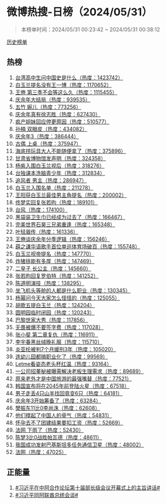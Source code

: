 <h1>
微博热搜-日榜（2024/05/31）
</h1>
<blockquote>
<p>
本榜单时间：2024/05/31 00:23:42 ~ 2024/05/31 00:38:12
</p>
</blockquote>
<p>
<a href="https://github.com/daifee/weibo-hot-search/tree/main/archives/daily">历史榜单</a>
</p>
<h2>
热榜
</h2>
<ol>

<li>
<a href="https://s.weibo.com/weibo?q=%23%E5%8F%B0%E6%B9%BE%E9%AB%98%E4%B8%AD%E7%94%9F%E9%97%AE%E4%B8%AD%E5%9B%BD%E5%8F%B2%E6%98%AF%E4%BB%80%E4%B9%88%23" target="weibo">
台湾高中生问中国史是什么（热度：1423742）
</a>
</li>

<li>
<a href="https://s.weibo.com/weibo?q=%23%E7%99%BD%E7%8E%89%E5%85%B0%E6%8F%90%E5%90%8D%E6%B2%A1%E6%9C%89%E7%8E%8B%E4%B8%80%E5%8D%9A%23" target="weibo">
白玉兰提名没有王一博（热度：1170652）
</a>
</li>

<li>
<a href="https://s.weibo.com/weibo?q=%23%E7%8E%8B%E5%80%A6%20%E7%AC%AC%E4%B8%89%E5%AD%A3%E4%B8%8D%E4%BC%9A%E7%AD%89%E8%BF%99%E4%B9%88%E4%B9%85%23" target="weibo">
王倦 第三季不会等这么久（热度：1115455）
</a>
</li>

<li>
<a href="https://s.weibo.com/weibo?q=%23%E5%BA%86%E4%BD%99%E5%B9%B4%E5%A4%A7%E7%BB%93%E5%B1%80%23" target="weibo">
庆余年大结局（热度：939535）
</a>
</li>

<li>
<a href="https://s.weibo.com/weibo?q=%23%E4%BA%94%E7%AB%B9%20%E5%A9%89%E5%84%BF%23" target="weibo">
五竹 婉儿（热度：773256）
</a>
</li>

<li>
<a href="https://s.weibo.com/weibo?q=%23%E5%BA%86%E4%BD%99%E5%B9%B4%E7%9C%9F%E6%9C%89%E5%BE%90%E5%BF%97%E8%83%9C%23" target="weibo">
庆余年真有徐志胜（热度：627430）
</a>
</li>

<li>
<a href="https://s.weibo.com/weibo?q=%23%E7%96%AF%E4%BA%A7%E5%A7%90%E5%A6%B9%E5%9B%9E%E5%BA%94%E5%81%9C%E6%9B%B4%E5%8E%9F%E5%9B%A0%23" target="weibo">
疯产姐妹回应停更原因（热度：510577）
</a>
</li>

<li>
<a href="https://s.weibo.com/weibo?q=%23%E5%AD%99%E6%A5%A0%20%E5%8F%8C%E7%9C%BC%E7%9A%AE%23" target="weibo">
孙楠 双眼皮（热度：434082）
</a>
</li>

<li>
<a href="https://s.weibo.com/weibo?q=%23%E5%BA%86%E4%BD%99%E5%B9%B43%23" target="weibo">
庆余年3（热度：386444）
</a>
</li>

<li>
<a href="https://s.weibo.com/weibo?q=%23%E5%8F%A4%E5%81%B6%20%E4%B8%8A%E6%A1%8C%23" target="weibo">
古偶 上桌（热度：375947）
</a>
</li>

<li>
<a href="https://s.weibo.com/weibo?q=%23%E6%B5%B7%E5%BA%95%E6%8D%9E%E7%8E%A9%E5%85%B7%E5%A4%A7%E4%BA%BA%E4%B8%8D%E8%83%BD%E9%9A%8F%E4%BE%BF%E6%8B%BF%E4%BA%86%23" target="weibo">
海底捞玩具大人不能随便拿了（热度：375896）
</a>
</li>

<li>
<a href="https://s.weibo.com/weibo?q=%23%E7%94%98%E8%82%83%E7%9C%81%E5%8D%9A%E7%89%A9%E9%A6%86%E5%8F%91%E5%A3%B0%E6%98%8E%23" target="weibo">
甘肃省博物馆发声明（热度：324358）
</a>
</li>

<li>
<a href="https://s.weibo.com/weibo?q=%23%E6%9D%A8%E7%B4%AB%E5%85%A5%E5%9B%B4%E7%99%BD%E7%8E%89%E5%85%B0%E8%A7%86%E5%90%8E%23" target="weibo">
杨紫入围白玉兰视后（热度：318276）
</a>
</li>

<li>
<a href="https://s.weibo.com/weibo?q=%23%E5%8F%B0%E7%8B%AC%E8%AF%BE%E6%9C%AC%E6%B4%97%E8%84%91%E9%9D%92%E5%B0%91%E5%B9%B4%23" target="weibo">
台独课本洗脑青少年（热度：312834）
</a>
</li>

<li>
<a href="https://s.weibo.com/weibo?q=%23%E8%BF%BD%E9%A3%8E%E8%80%85%20%E7%94%B7%E4%B8%BB%23" target="weibo">
追风者 男主（热度：286947）
</a>
</li>

<li>
<a href="https://s.weibo.com/weibo?q=%23%E7%99%BD%E7%8E%89%E5%85%B0%E5%85%A5%E5%9B%B4%E5%90%8D%E5%8D%95%23" target="weibo">
白玉兰入围名单（热度：211278）
</a>
</li>

<li>
<a href="https://s.weibo.com/weibo?q=%23%E7%8E%8B%E9%98%B3%E8%8E%B7%E7%99%BD%E7%8E%89%E5%85%B0%E6%9C%80%E4%BD%B3%E7%94%B7%E4%B8%BB%E8%A7%92%E6%8F%90%E5%90%8D%23" target="weibo">
王阳获白玉兰最佳男主角提名（热度：200002）
</a>
</li>

<li>
<a href="https://s.weibo.com/weibo?q=%23%E4%BD%9F%E6%A2%A6%E5%AE%9E%E5%9B%9E%E5%A4%8D%E5%BC%A0%E8%8B%A5%E6%98%80%23" target="weibo">
佟梦实回复张若昀（热度：189101）
</a>
</li>

<li>
<a href="https://s.weibo.com/weibo?q=%23%E5%8F%B0%E9%A3%8E%23" target="weibo">
台风（热度：174100）
</a>
</li>

<li>
<a href="https://s.weibo.com/weibo?q=%23%E9%BB%91%E8%A2%8B%E8%A3%85%E5%8D%AB%E7%94%9F%E5%B7%BE%E5%B7%B2%E7%BB%8F%E6%88%90%E4%B8%BA%E8%BF%87%E5%8E%BB%E4%BA%86%23" target="weibo">
黑袋装卫生巾已经成为过去了（热度：166467）
</a>
</li>

<li>
<a href="https://s.weibo.com/weibo?q=%23%E5%AE%8C%E7%BE%8E%E4%B8%96%E7%95%8C%E7%9F%B3%E6%98%8A%E4%B8%89%E5%85%84%E5%BC%9F%E9%87%8D%E9%80%A2%23" target="weibo">
完美世界石昊三兄弟重逢（热度：165348）
</a>
</li>

<li>
<a href="https://s.weibo.com/weibo?q=%23%E5%8F%B6%E8%BD%BB%E7%9C%89%E4%BC%A0%23" target="weibo">
叶轻眉传（热度：161336）
</a>
</li>

<li>
<a href="https://s.weibo.com/weibo?q=%23%E7%8E%8B%E5%80%A6%E8%B0%88%E5%BA%86%E4%BD%99%E5%B9%B4%E5%88%86%E5%AD%A3%E9%80%BB%E8%BE%91%23" target="weibo">
王倦谈庆余年分季逻辑（热度：156246）
</a>
</li>

<li>
<a href="https://s.weibo.com/weibo?q=%23%E8%96%9B%E4%B9%8B%E8%B0%A6%E5%8D%8E%E8%AF%AD%E6%AD%8C%E6%89%8B%E9%A6%96%E4%BD%8D%E5%8D%95%E5%B7%A1%E4%BD%93%E8%82%B2%E5%9C%BA%E7%A0%B4%E7%99%BE%23" target="weibo">
薛之谦华语歌手首位单巡体育场破百（热度：155748）
</a>
</li>

<li>
<a href="https://s.weibo.com/weibo?q=%23%E7%99%BD%E7%8E%89%E5%85%B0%E8%A7%86%E5%B8%9D%E6%8F%90%E5%90%8D%23" target="weibo">
白玉兰视帝提名（热度：147770）
</a>
</li>

<li>
<a href="https://s.weibo.com/weibo?q=%23%E7%82%B8%E7%8C%AA%E6%8E%92%E8%83%BD%E6%9C%89%E5%A4%9A%E5%8E%9A%23" target="weibo">
炸猪排能有多厚（热度：147469）
</a>
</li>

<li>
<a href="https://s.weibo.com/weibo?q=%23%E4%BA%8C%E7%9A%87%E5%AD%90%20%E9%95%BF%E5%85%AC%E4%B8%BB%23" target="weibo">
二皇子 长公主（热度：145660）
</a>
</li>

<li>
<a href="https://s.weibo.com/weibo?q=%23%E5%BC%A0%E8%8B%A5%E6%98%80%E5%9B%9E%E5%A4%8D%E7%BD%97%E4%BC%AF%E7%89%B9%23" target="weibo">
张若昀回复罗伯特（热度：141252）
</a>
</li>

<li>
<a href="https://s.weibo.com/weibo?q=%23%E9%99%88%E9%81%93%E6%98%8E%E6%BC%94%E6%8A%80%23" target="weibo">
陈道明演技（热度：138295）
</a>
</li>

<li>
<a href="https://s.weibo.com/weibo?q=%23%E5%9D%90%E9%A3%9E%E6%9C%BA%E5%A4%B4%E7%AD%89%E8%88%B1%E7%9A%84%E4%BA%BA%E9%83%BD%E6%98%AF%E4%BB%80%E4%B9%88%E8%81%8C%E4%B8%9A%23" target="weibo">
坐飞机头等舱的人都是什么职业（热度：130345）
</a>
</li>

<li>
<a href="https://s.weibo.com/weibo?q=%23%E6%9D%A8%E5%B9%82%E9%97%AE%E4%BB%8A%E5%A4%A9%E5%A4%A7%E5%AE%B6%E6%80%8E%E4%B9%88%E6%80%AA%E6%80%AA%E7%9A%84%23" target="weibo">
杨幂问今天大家怎么怪怪的（热度：125055）
</a>
</li>

<li>
<a href="https://s.weibo.com/weibo?q=%23%E8%83%A1%E6%AD%8C%E4%BA%94%E6%8F%90%E7%99%BD%E7%8E%89%E5%85%B0%23" target="weibo">
胡歌五提白玉兰（热度：124204）
</a>
</li>

<li>
<a href="https://s.weibo.com/weibo?q=%23%E5%9C%86%E6%98%8E%E5%9B%AD%E4%B8%B4%E6%97%B6%E9%97%AD%E5%9B%AD%23" target="weibo">
圆明园临时闭园（热度：120243）
</a>
</li>

<li>
<a href="https://s.weibo.com/weibo?q=%23%E5%B7%B4%E9%BB%8E%E4%B8%96%E5%AE%B6%E5%A4%A7%E7%A7%80%23" target="weibo">
巴黎世家大秀（热度：117856）
</a>
</li>

<li>
<a href="https://s.weibo.com/weibo?q=%23%E6%97%A0%E7%95%8F%E8%A2%AB%E7%88%86%E4%B8%8D%E8%A6%81%E7%AD%BE%E5%AD%97%E8%B4%B9%23" target="weibo">
无畏被爆不要签字费（热度：117028）
</a>
</li>

<li>
<a href="https://s.weibo.com/weibo?q=%23%E5%BC%A0%E5%B0%8F%E6%96%90%20%E7%AC%AC%E4%BA%8C%E7%AB%A0%E5%A4%8D%E4%BB%87%23" target="weibo">
张小斐 第二章复仇（热度：116911）
</a>
</li>

<li>
<a href="https://s.weibo.com/weibo?q=%23%E6%9D%8E%E5%AE%87%E6%98%A5%E9%BB%91%E4%B8%9D%E7%BB%92%E6%99%9A%E7%A4%BC%E6%9C%8D%23" target="weibo">
李宇春黑丝绒晚礼服（热度：115710）
</a>
</li>

<li>
<a href="https://s.weibo.com/weibo?q=%23%E7%82%8E%E4%BA%9A%E7%BA%B6%E8%A2%AB%E5%88%A47%E4%B8%AA%E6%9C%88%E7%BC%93%E5%88%913%E5%B9%B4%23" target="weibo">
炎亚纶被判7个月缓刑3年（热度：105020）
</a>
</li>

<li>
<a href="https://s.weibo.com/weibo?q=%23%E8%BF%9E%E5%B9%BC%E5%84%BF%E5%9B%AD%E9%83%BD%E6%90%9E%E8%81%8C%E4%B8%9A%E5%8C%96%E4%BA%86%23" target="weibo">
连幼儿园都搞职业化了（热度：99569）
</a>
</li>

<li>
<a href="https://s.weibo.com/weibo?q=%23Letme%E7%9C%8B%E5%A7%BF%E6%80%81%E8%80%81%E5%A4%B4%E6%9D%AF%E7%BA%A2%E6%B8%A9%23" target="weibo">
Letme看姿态老头杯红温（热度：93164）
</a>
</li>

<li>
<a href="https://s.weibo.com/weibo?q=%23%E4%B8%80%E5%85%AC%E5%8F%B8%E6%8B%9B%E8%91%A3%E7%A7%98%E8%A2%AB%E6%9B%9D%E9%9C%80%E8%A7%A3%E5%86%B3%E8%80%81%E6%9D%BF%E7%94%9F%E7%90%86%E9%9C%80%E6%B1%82%23" target="weibo">
一公司招董秘被曝需解决老板生理需求（热度：89689）
</a>
</li>

<li>
<a href="https://s.weibo.com/weibo?q=%23%E5%8E%9F%E6%9D%A5%E8%80%81%E5%A4%96%E6%89%8D%E6%98%AF%E4%B8%AD%E5%9B%BD%E6%97%85%E6%B8%B8%E7%9A%84%E6%9C%80%E5%BC%BA%E5%98%B4%E6%9B%BF%23" target="weibo">
原来老外才是中国旅游的最强嘴替（热度：77521）
</a>
</li>

<li>
<a href="https://s.weibo.com/weibo?q=%23%E9%9F%A9%E5%9B%BD%E5%AE%A3%E5%B8%83%E5%B0%86%E5%9C%A82045%E5%B9%B4%E5%89%8D%E7%99%BB%E9%99%86%E7%81%AB%E6%98%9F%23" target="weibo">
韩国宣布将在2045年前登陆火星（热度：67518）
</a>
</li>

<li>
<a href="https://s.weibo.com/weibo?q=%23%E7%94%B7%E5%AD%90%E8%B5%B0%E4%B8%A24%E5%8F%AA%E5%B1%B1%E7%BE%8A%E6%89%BE%E5%9B%9E%E7%AB%9F%E5%8F%986%E5%8F%AA%23" target="weibo">
男子走丢4只山羊找回竟变6只（热度：64181）
</a>
</li>

<li>
<a href="https://s.weibo.com/weibo?q=%23%E5%BA%86%E4%BD%99%E5%B9%B43%E5%BC%80%E5%A7%8B%E7%AD%B9%E5%A4%87%E4%BA%86%23" target="weibo">
庆余年3开始筹备了（热度：63284）
</a>
</li>

<li>
<a href="https://s.weibo.com/weibo?q=%23%E6%A8%8A%E6%8C%AF%E4%B8%9C11%E6%AF%940%E6%9D%8E%E5%B0%9A%E6%B4%99%23" target="weibo">
樊振东11比0李尚洙（热度：62608）
</a>
</li>

<li>
<a href="https://s.weibo.com/weibo?q=%23%E4%BB%96%E4%BB%AC%E6%92%91%E8%B5%B7%E4%BA%86%E4%B8%AD%E5%9B%BD%E4%BA%BA%E7%9A%84%E9%AA%A8%E6%B0%94%23" target="weibo">
他们撑起了中国人的骨气（热度：54831）
</a>
</li>

<li>
<a href="https://s.weibo.com/weibo?q=%23%E6%80%80%E5%AD%95%E5%8E%BB%E4%B8%8D%E4%BA%86%E5%9B%A2%E5%BB%BA%E7%BB%93%E6%9E%9C%E8%A6%81%E6%89%A3%E5%B7%A5%E8%B5%84%23" target="weibo">
怀孕去不了团建结果要扣工资（热度：52669）
</a>
</li>

<li>
<a href="https://s.weibo.com/weibo?q=%23%E6%B3%95%E7%BD%91%20%E4%B8%8B%E9%9B%A8%E4%BA%86%23" target="weibo">
法网 下雨了（热度：52430）
</a>
</li>

<li>
<a href="https://s.weibo.com/weibo?q=%23%E9%99%88%E6%A2%A63%E6%AF%940%E6%88%98%E8%83%9C%E5%B8%95%E7%93%A6%E5%BE%B7%23" target="weibo">
陈梦3比0战胜帕瓦德（热度：48611）
</a>
</li>

<li>
<a href="https://s.weibo.com/weibo?q=%23%E6%88%91%E5%9B%BD%E6%88%90%E5%8A%9F%E5%8F%91%E5%B0%84%E5%B7%B4%E5%9F%BA%E6%96%AF%E5%9D%A6%E5%A4%9A%E4%BB%BB%E5%8A%A1%E9%80%9A%E4%BF%A1%E5%8D%AB%E6%98%9F%23" target="weibo">
我国成功发射巴基斯坦多任务通信卫星（热度：48002）
</a>
</li>

<li>
<a href="https://s.weibo.com/weibo?q=%23%E6%B3%95%E7%BD%91%23" target="weibo">
法网（热度：47025）
</a>
</li>

</ol>
<h2>
正能量
</h2>
<ol>

<li>
<a href="https://s.weibo.com/weibo?q=%23%23%E4%B9%A0%E8%BF%91%E5%B9%B3%E5%9C%A8%E4%B8%AD%E9%98%BF%E5%90%88%E4%BD%9C%E8%AE%BA%E5%9D%9B%E7%AC%AC%E5%8D%81%E5%B1%8A%E9%83%A8%E9%95%BF%E7%BA%A7%E4%BC%9A%E8%AE%AE%E5%BC%80%E5%B9%95%E5%BC%8F%E4%B8%8A%E7%9A%84%E4%B8%BB%E6%97%A8%E8%AE%B2%E8%AF%9D%23%23" target="weibo">
#习近平在中阿合作论坛第十届部长级会议开幕式上的主旨讲话#
</a>
</li>

<li>
<a href="https://s.weibo.com/weibo?q=%23%23%E4%B9%A0%E8%BF%91%E5%B9%B3%E5%90%8C%E9%98%BF%E8%81%94%E9%85%8B%E6%80%BB%E7%BB%9F%E4%BC%9A%E8%B0%88%23%23" target="weibo">
#习近平同阿联酋总统会谈#
</a>
</li>

</ol>